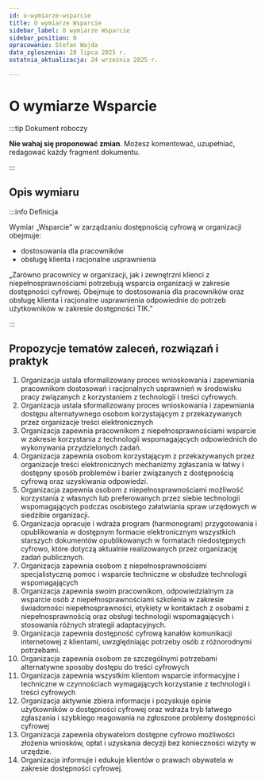 ```yaml
---
id: o-wymiarze-wsparcie
title: O wymiarze Wsparcie
sidebar_label: O wymiarze Wsparcie
sidebar_position: 0
opracowanie: Stefan Wajda
data_zgloszenia: 28 lipca 2025 r.
ostatnia_aktualizacja: 24 września 2025 r.

---
```



# O wymiarze Wsparcie
:::tip Dokument roboczy

**Nie wahaj się proponować zmian**. Możesz komentować, uzupełniać, redagować każdy fragment dokumentu.

:::

## Opis wymiaru

:::info Definicja

Wymiar „Wsparcie” w zarządzaniu dostępnością cyfrową w organizacji obejmuje:

- dostosowania dla pracowników
- obsługę klienta i racjonalne usprawnienia

„Zarówno pracownicy w organizacji, jak i zewnętrzni klienci z niepełnosprawnościami potrzebują wsparcia organizacji w zakresie dostępności cyfrowej. Obejmuje to dostosowania dla pracowników oraz obsługę klienta i racjonalne usprawnienia odpowiednie do potrzeb użytkowników w zakresie dostępności TIK.”

:::


## Propozycje tematów zaleceń, rozwiązań i praktyk
	
1. Organizacja ustala sformalizowany proces wnioskowania i zapewniania pracownikom dostosowań i racjonalnych usprawnień w środowisku pracy związanych z korzystaniem z technologii i treści cyfrowych.
2. Organizacja ustala sformalizowany proces wnioskowania i zapewniania dostępu alternatywnego osobom korzystającym z przekazywanych przez organizacje treści elektronicznych
3. Organizacja zapewnia pracownikom z niepełnosprawnościami wsparcie w zakresie korzystania z technologii wspomagających odpowiednich do wykonywania przydzielonych zadań.
4. Organizacja zapewnia osobom korzystającym z przekazywanych przez organizacje treści elektronicznych mechanizmy zgłaszania w łatwy i dostępny sposób problemów i barier związanych z dostępnością cyfrową oraz uzyskiwania odpowiedzi.
5. Organizacja zapewnia osobom z niepełnosprawnościami możliwość korzystania z własnych lub preferowanych przez siebie technologii wspomagających podczas osobistego załatwiania spraw urzędowych w siedzibie organizacji.
6. Organizacja opracuje i wdraża program (harmonogram) przygotowania i opublikowania w dostępnym formacie elektronicznym wszystkich starszych dokumentów opublikowanych w formatach niedostępnych cyfrowo, które dotyczą aktualnie realizowanych przez organizację zadań publicznych.
7. Organizacja zapewnia osobom z niepełnosprawnościami specjalistyczną pomoc i wsparcie techniczne w obsłudze technologii wspomagających
8. Organizacja zapewnia swoim pracownikom, odpowiedzialnym za wsparcie osób z niepełnosprawnościami szkolenia w zakresie świadomości niepełnosprawności, etykiety w kontaktach z osobami z niepełnosprawnością oraz obsługi technologii wspomagających i stosowania różnych strategii adaptacyjnych.
9. Organizacja zapewnia dostępność cyfrową kanałów komunikacji internetowej z klientami, uwzględniając potrzeby osób z różnorodnymi potrzebami.
10. Organizacja zapewnia osobom ze szczególnymi potrzebami alternatywne sposoby dostępu do treści cyfrowych
11. Organizacja zapewnia wszystkim klientom wsparcie informacyjne i techniczne w czynnościach wymagających korzystanie z technologii i treści cyfrowych
12. Organizacja aktywnie zbiera informacje i pozyskuje opinie użytkowników o dostępności cyfrowej oraz wdraża tryb łatwego zgłaszania i szybkiego reagowania na zgłoszone problemy dostępności cyfrowej
13. Organizacja zapewnia obywatelom dostępne cyfrowo możliwości złożenia wniosków, opłat i uzyskania decyzji bez konieczności wizyty w urzędzie.
14. Organizacja informuje i edukuje klientów o prawach obywatela w zakresie dostępności cyfrowej.	